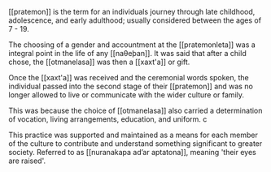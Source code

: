 [[pratemon]] is the term for an individuals journey through late childhood, adolescence, and early adulthood; usually considered between the ages of 7 - 19.

The choosing of a gender and accountment at the [[pratemonleta]] was a integral point in the life of any [[naθeþan]]. It was said that after a child chose, the [[otmanelasa]] was then a [[xaxt'a]] or gift. 

Once the [[xaxt'a]] was received and the ceremonial words spoken, the individual passed into the second stage of their [[pratemon]] and was no longer allowed to live or communicate with the wider culture or family. 

This was because the choice of [[otmanelasa]] also carried a determination of vocation, living arrangements, education, and uniform.  c

This practice was supported and maintained as a means for each member of the culture to contribute and understand something significant to  greater society. Referred to as [[nuranakapa ad’ar aptatona]], meaning 'their eyes are raised'.

